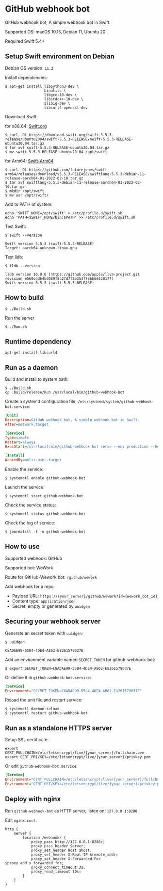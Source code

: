 # GitHub webhook bot

GitHub webhook bot, A simple webhook bot in Swift.

Supported OS: macOS 10.15, Debian 11, Ubuntu 20

Required Swift 5.4+

## Setup Swift environment on Debian

Debian OS version: `11.2`

Install dependencies:

```
$ apt-get install libpython3-dev \
                  binutils \
                  libgcc-10-dev \
                  libstdc++-10-dev \
                  zlib1g-dev \
                  libcurl4-openssl-dev
```

Download Swift:

for x86_64: [Swift.org](https://www.swift.org/download/)

```
$ curl -OL https://download.swift.org/swift-5.5.3-release/ubuntu2004/swift-5.5.3-RELEASE/swift-5.5.3-RELEASE-ubuntu20.04.tar.gz
$ tar xvf swift-5.5.3-RELEASE-ubuntu20.04.tar.gz
$ mv swift-5.5.3-RELEASE-ubuntu20.04 /opt/swift
```

for Arm64: [Swift-Arm64](https://github.com/futurejones/swift-arm64/releases)

```
$ curl -OL https://github.com/futurejones/swift-arm64/releases/download/v5.5.3-RELEASE/swiftlang-5.5.3-debian-11-release-aarch64-01-2022-02-10.tar.gz
$ tar xvf swiftlang-5.5.3-debian-11-release-aarch64-01-2022-02-10.tar.gz
$ mkdir /opt/swift
$ mv usr /opt/swift/
```

Add to PATH of system:

```
echo 'SWIFT_HOME=/opt/swift' > /etc/profile.d/swift.sh
echo 'PATH=$SWIFT_HOME/bin:$PATH' >> /etc/profile.d/swift.sh
```

Test Swift:

```
$ swift --version

Swift version 5.5.3 (swift-5.5.3-RELEASE)
Target: aarch64-unknown-linux-gnu
```

Test lldb:

```
$ lldb --version

lldb version 10.0.0 (https://github.com/apple/llvm-project.git revision e560cdd64bd089f8c27d7f8e353f78bb6e53017f)
Swift version 5.5.3 (swift-5.5.3-RELEASE)
```

## How to build

```
$ ./Build.sh
```

Run the server

```
$ ./Run.sh
```

## Runtime dependency

```
apt-get install libcurl4
```

## Run as a daemon

Build and install to system path:

```
$ ./Build.sh
cp .build/release/Run /usr/local/bin/github-webhook-bot
```

Create a systemd configuration file: `/etc/systemd/system/github-webhook-bot.service`:

```ini
[Unit]
Description=GitHub webhook bot, A simple webhook bot in Swift.
After=network.target

[Service]
Type=simple
Restart=always
ExecStart=/usr/local/bin/github-webhook-bot serve --env production --hostname 0.0.0.0 --port 8080

[Install]
WantedBy=multi-user.target
```

Enable the service:

```
$ systemctl enable github-webhook-bot
```

Launch the service:

```
$ systemctl start github-webhook-bot
```

Check the service status:

```
$ systemctl status github-webhook-bot
```

Check the log of service:

```
$ journalctl -f -u github-webhook-bot
```

## How to use

Supported webhook: GitHub

Supported bot: WeWork

Route for GitHub-Wework bot: `/github/wework`

Add webhook for a repo: 
- Payload URL: `https://{your_server}/github/wework?id={wework_bot_id}`
- Content type: `application/json`
- Secret: empty or generated by `uuidgen`

## Securing your webhook server

Generate an secret token with `uuidgen`:

```
$ uuidgen

C8ADAE99-5584-4DE4-A862-E8261579037E
```

Add an environment variable named `SECRET_TOKEN` for github-webhook-bot:

```
$ export SECRET_TOKEN=C8ADAE99-5584-4DE4-A862-E8261579037E
```

Or define it in `github-webhook-bot.service`:

```ini
[Service]
Environment="SECRET_TOKEN=C8ADAE99-5584-4DE4-A862-E8261579037E"
```

Reload the unit file and restart service:

```
$ systemctl daemon-reload
$ systemctl restart github-webhook-bot
```

## Run as a standalone HTTPS server

Setup SSL certificate:

```
export CERT_FULLCHAIN=/etc/letsencrypt/live/{your_server}/fullchain.pem
export CERT_PRIVKEY=/etc/letsencrypt/live/{your_server}/privkey.pem
```

Or edit `github-webhook-bot.service`:

```ini
[Service]
Environment="CERT_FULLCHAIN=/etc/letsencrypt/live/{your_server}/fullchain.pem"
Environment="CERT_PRIVKEY=/etc/letsencrypt/live/{your_server}/privkey.pem"
```

## Deploy with nginx

Run `github-webhook-bot` as HTTP server, listen on: `127.0.0.1:8280`

Edit `nginx.conf`:

```
http {
    server {
        location /webhook/ {
            proxy_pass http://127.0.0.1:8280/;
            proxy_pass_header Server;
            proxy_set_header Host $host;
            proxy_set_header X-Real-IP $remote_addr;
            proxy_set_header X-Forwarded-For $proxy_add_x_forwarded_for;
            proxy_connect_timeout 3s;
            proxy_read_timeout 10s;
        }
    }
}
```
